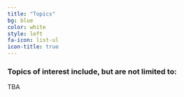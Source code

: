 ```yaml
---
title: "Topics"
bg: blue
color: white
style: left
fa-icon: list-ul
icon-title: true
---
```


### Topics of interest include, but are not limited to:

TBA
